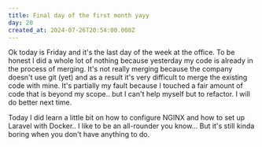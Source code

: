 ```yaml
---
title: Final day of the first month yayy
day: 20
created_at: 2024-07-26T20:54:00.000Z
---
```

Ok today is Friday and it's the last day of the week at the office. To be honest I did a whole lot of nothing because yesterday my code is already in the process of merging. It's not really merging because the company doesn't use git (yet) and as a result it's very difficult to merge the existing code with mine. It's partially my fault because I touched a fair amount of code that is beyond my scope.. but I can't help myself but to refactor. I will do better next time.

Today I did learn a little bit on how to configure NGINX and how to set up Laravel with Docker.. I like to be an all-rounder you know... But it's still kinda boring when you don't have anything to do.
